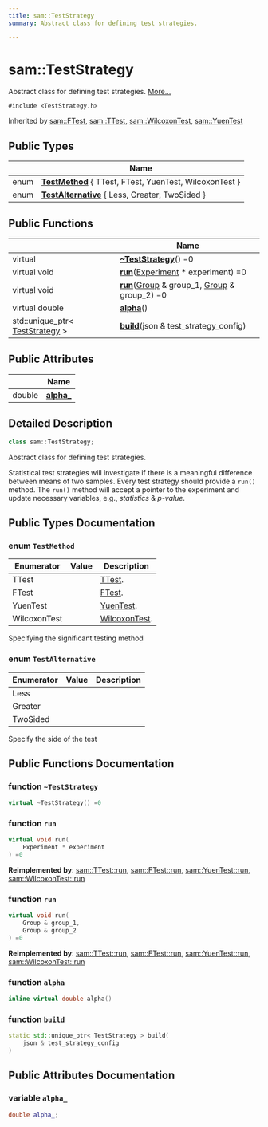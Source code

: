 ```yaml
---
title: sam::TestStrategy
summary: Abstract class for defining test strategies.  

---
```


# sam::TestStrategy




Abstract class for defining test strategies.  [More...](#detailed-description)


`#include <TestStrategy.h>`



Inherited by [sam::FTest](/doxygen/Classes/classsam_1_1_f_test/), [sam::TTest](/doxygen/Classes/classsam_1_1_t_test/), [sam::WilcoxonTest](/doxygen/Classes/classsam_1_1_wilcoxon_test/), [sam::YuenTest](/doxygen/Classes/classsam_1_1_yuen_test/)




## Public Types

|                | Name           |
| -------------- | -------------- |
| enum | **[TestMethod](/doxygen/Classes/classsam_1_1_test_strategy/#enum-testmethod)** { TTest, FTest, YuenTest, WilcoxonTest } |
| enum | **[TestAlternative](/doxygen/Classes/classsam_1_1_test_strategy/#enum-testalternative)** { Less, Greater, TwoSided } |






## Public Functions

|                | Name           |
| -------------- | -------------- |
| virtual  | **[~TestStrategy](/doxygen/Classes/classsam_1_1_test_strategy/#function-~teststrategy)**() =0  |
| virtual void | **[run](/doxygen/Classes/classsam_1_1_test_strategy/#function-run)**([Experiment](/doxygen/Classes/classsam_1_1_experiment/) * experiment) =0  |
| virtual void | **[run](/doxygen/Classes/classsam_1_1_test_strategy/#function-run)**([Group](/doxygen/Classes/classsam_1_1_group/) & group_1, [Group](/doxygen/Classes/classsam_1_1_group/) & group_2) =0  |
| virtual double | **[alpha](/doxygen/Classes/classsam_1_1_test_strategy/#function-alpha)**()  |
| std::unique_ptr< [TestStrategy](/doxygen/Classes/classsam_1_1_test_strategy/) > | **[build](/doxygen/Classes/classsam_1_1_test_strategy/#function-build)**(json & test_strategy_config)  |


## Public Attributes

|                | Name           |
| -------------- | -------------- |
| double | **[alpha_](/doxygen/Classes/classsam_1_1_test_strategy/#variable-alpha_)**  |






## Detailed Description

```cpp
class sam::TestStrategy;
```

Abstract class for defining test strategies. 


























Statistical test strategies will investigate if there is a meaningful difference between means of two samples. Every test strategy should provide a `run()` method. The `run()` method will accept a pointer to the experiment and update necessary variables, e.g., _statistics_ & _p-value_. 



## Public Types Documentation

### enum `TestMethod`


| Enumerator | Value | Description |
| ---------- | ----- | ----------- |
| TTest |  | [TTest]().   |
| FTest |  | [FTest](/doxygen/Classes/classsam_1_1_f_test/).   |
| YuenTest |  | [YuenTest]().   |
| WilcoxonTest |  | [WilcoxonTest]().   |





























Specifying the significant testing method 


### enum `TestAlternative`


| Enumerator | Value | Description |
| ---------- | ----- | ----------- |
| Less |  |   |
| Greater |  |   |
| TwoSided |  |   |





























Specify the side of the test 








## Public Functions Documentation

### function `~TestStrategy`

```cpp
virtual ~TestStrategy() =0
```





























### function `run`

```cpp
virtual void run(
    Experiment * experiment
) =0
```


























**Reimplemented by**: [sam::TTest::run](/doxygen/Classes/classsam_1_1_t_test/#function-run), [sam::FTest::run](/doxygen/Classes/classsam_1_1_f_test/#function-run), [sam::YuenTest::run](/doxygen/Classes/classsam_1_1_yuen_test/#function-run), [sam::WilcoxonTest::run](/doxygen/Classes/classsam_1_1_wilcoxon_test/#function-run)




### function `run`

```cpp
virtual void run(
    Group & group_1,
    Group & group_2
) =0
```


























**Reimplemented by**: [sam::TTest::run](/doxygen/Classes/classsam_1_1_t_test/#function-run), [sam::FTest::run](/doxygen/Classes/classsam_1_1_f_test/#function-run), [sam::YuenTest::run](/doxygen/Classes/classsam_1_1_yuen_test/#function-run), [sam::WilcoxonTest::run](/doxygen/Classes/classsam_1_1_wilcoxon_test/#function-run)




### function `alpha`

```cpp
inline virtual double alpha()
```





























### function `build`

```cpp
static std::unique_ptr< TestStrategy > build(
    json & test_strategy_config
)
```































## Public Attributes Documentation

### variable `alpha_`

```cpp
double alpha_;
```

































